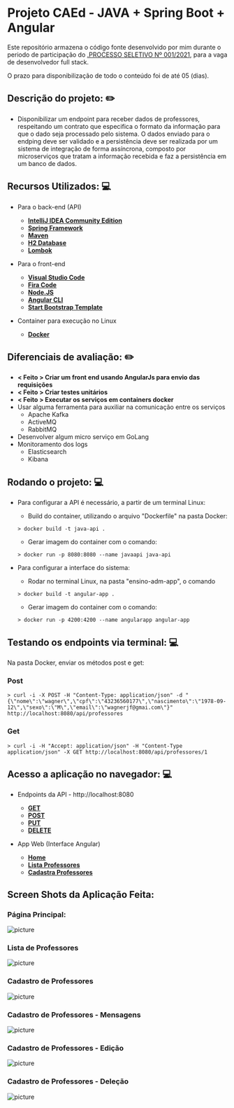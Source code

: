 # Projeto CAEd - JAVA + Spring Boot + Angular

Este repositório armazena o código fonte desenvolvido por mim durante o periodo de participação do [.PROCESSO SELETIVO Nº 001/2021](http://fundacaocaed.org.br/#!/processoseletivos), para a vaga de desenvolvedor full stack.

O prazo para disponibilização de todo o conteúdo foi de até 05 (dias).


## Descrição do projeto: :pencil2:

- Disponibilizar um endpoint para receber dados de professores, respeitando um contrato que especifica o formato da informação para que o dado seja processado pelo sistema. O dados enviado para o endping deve ser validado e a persistência deve ser realizada por um sistema de integração de forma assíncrona, composto por microserviços que tratam a informação recebida e faz a persistência em um banco de dados.


## Recursos Utilizados: :computer:

* Para o back-end (API)

    - **[IntelliJ IDEA Community Edition](https://www.jetbrains.com/pt-br/idea/download/#section=windows)**
    - **[Spring Framework](https://spring.io/projects/spring-framework)**
    - **[Maven](https://mvnrepository.com/)**
    - **[H2 Database](http://h2database.com/html/main.html)**
    - **[Lombok](https://projectlombok.org/)**

* Para o front-end

    - **[Visual Studio Code](https://code.visualstudio.com/)**
    - **[Fira Code](https://github.com/tonsky/FiraCode)**
    - **[Node.JS](https://nodejs.org/en/)**
    - **[Angular CLI](https://cli.angular.io/)**
    - **[Start Bootstrap Template](https://startbootstrap.com/template/sb-admin)**

* Container para execução no Linux

    - **[Docker](https://www.docker.com/)**


## Diferenciais de avaliação: :pencil2:

 * **< Feito > Criar um front end usando AngularJs para envio das requisições**
 * **< Feito > Criar testes unitários**
 * **< Feito > Executar os serviços em containers docker**
 * Usar alguma ferramenta para auxiliar na comunicação entre os serviços
    - Apache Kafka
    - ActiveMQ
    - RabbitMQ
 * Desenvolver algum micro serviço em GoLang
 * Monitoramento dos logs
    - Elasticsearch
    - Kibana


## Rodando o projeto: :computer:

* Para configurar a API é necessário, a partir de um terminal Linux:

    - Build do container, utilizando o arquivo "Dockerfile" na pasta Docker:
     ```
    > docker build -t java-api .
    ```
    - Gerar imagem do container com o comando: 
    ```
    > docker run -p 8080:8080 --name javaapi java-api
    ```

* Para configurar a interface do sistema:

    - Rodar no terminal Linux, na pasta "ensino-adm-app", o comando
    ```
    > docker build -t angular-app .
    ```
    - Gerar imagem do container com o comando:
    ```
    > docker run -p 4200:4200 --name angularapp angular-app
    ```


## Testando os endpoints via terminal:  :computer:

Na pasta Docker, enviar os métodos post e get:

### Post
```
> curl -i -X POST -H "Content-Type: application/json" -d "{\"nome\":\"wagner\",\"cpf\":\"43236560177\",\"nascimento\":\"1978-09-12\",\"sexo\":\"M\",\"email\":\"wagnerjf@gmai.com\"}" http://localhost:8080/api/professores
```

### Get
```
> curl -i -H "Accept: application/json" -H "Content-Type application/json" -X GET http://localhost:8080/api/professores/1
```


## Acesso a aplicação no navegador: :computer:

* Endpoints da API - http://localhost:8080

    - **[ GET ](http://localhost:8080/api/professores/1)**
    - **[ POST ](http://localhost:8080/api/professores)**
    - **[ PUT ](http://localhost:8080/api/professores/1)**
    - **[ DELETE ](http://localhost:8080/api/professores/1)**

* App Web (Interface Angular)

    - **[ Home ](http://localhost:4200)**
    - **[ Lista Professores ](http://localhost:4200/cadastros/professores-lista)**   
    - **[ Cadastra Professores ](http://localhost:4200/cadastros/professores)**




## Screen Shots da Aplicação Feita:

### Página Principal:

![picture](doc/img001-app-angular-telaPrincipal.png)

### Lista de Professores

![picture](doc/img002-app-angular-telaProfessoresLista.png)

### Cadastro de Professores

![picture](doc/img003-app-angular-telaProfessoresCadastro.png)


### Cadastro de Professores - Mensagens

![picture](doc/img004-app-angular-telaProfessoresCadastro-mensagens.png)

### Cadastro de Professores - Edição

![picture](doc/img005-app-angular-telaProfessoresCadastro-edicao.png)

### Cadastro de Professores - Deleção

![picture](doc/img006-app-angular-telaProfessoresLista-delecao.png)